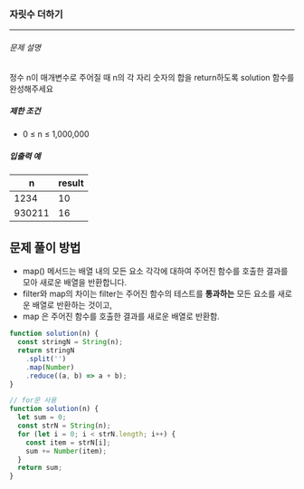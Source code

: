 ### 자릿수 더하기

---

###### 문제 설명

정수 n이 매개변수로 주어질 때 n의 각 자리 숫자의 합을 return하도록 solution 함수를 완성해주세요

##### 제한 조건

- 0 ≤ n ≤ 1,000,000

##### 입출력 예

| n      | result |
| ------ | ------ |
| 1234   | 10     |
| 930211 | 16     |

## 문제 풀이 방법

- map() 메서드는 배열 내의 모든 요소 각각에 대하여 주어진 함수를 호출한 결과를 모아 새로운 배열을 반환합니다.
- filter와 map의 차이는 filter는 주어진 함수의 테스트를 **통과하는** 모든 요소를 새로운 배열로 반환하는 것이고,
- map 은 주어진 함수를 호출한 결과를 새로운 배열로 반환함.

```javascript
function solution(n) {
  const stringN = String(n);
  return stringN
    .split('')
    .map(Number)
    .reduce((a, b) => a + b);
}
```

```javascript
// for문 사용
function solution(n) {
  let sum = 0;
  const strN = String(n);
  for (let i = 0; i < strN.length; i++) {
    const item = strN[i];
    sum += Number(item);
  }
  return sum;
}
```
